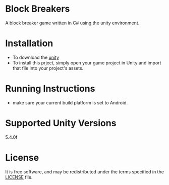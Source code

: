 # Block Breakers
A block breaker game written in C# using the unity environment.

# Installation
* To download the [unity](https://store.unity.com/cn)
* To install this prject, simply open your game project in Unity and import that file into your project's assets.

# Running Instructions
* make sure your current build platform is set to Android. 

# Supported Unity Versions
5.4.0f

# License
It is free software, and may be redistributed under the terms specified in the [LICENSE](http://choosealicense.com/licenses/mit/) file.
